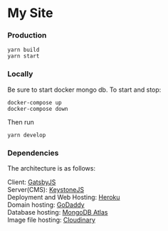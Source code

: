 # My Site  

### Production
```
yarn build
yarn start
```

### Locally
Be sure to start docker mongo db. To start and stop:
```
docker-compose up
docker-compose down
```
Then run
```
yarn develop
```

### Dependencies
The architecture is as follows:

Client: [GatsbyJS](https://www.gatsbyjs.org/)  
Server(CMS): [KeystoneJS](https://www.keystonejs.com/)  
Deployment and Web Hosting: [Heroku](https://dashboard.heroku.com/apps/lukedunscombe)  
Domain hosting: [GoDaddy](https://dcc.godaddy.com/manage/lukedunscombe.com/settings)  
Database hosting: [MongoDB Atlas](https://cloud.mongodb.com/v2/5e36e1f65538554dda54c0ec#clusters)  
Image file hosting: [Cloudinary](https://cloudinary.com/console/c-d54355ef7e152f1122da6552e70722)
